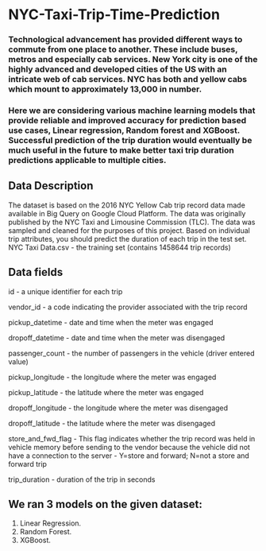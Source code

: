 # NYC-Taxi-Trip-Time-Prediction

### Technological advancement has provided different ways to commute from one place to another. These include buses, metros and especially cab services. New York city is one of the highly advanced and developed cities of the US with an intricate web of cab services. NYC has both and yellow cabs which mount to approximately 13,000 in number. 

### Here we are considering various machine learning models that provide reliable and improved accuracy for prediction based use cases, Linear regression, Random forest and XGBoost. Successful prediction of the trip duration would eventually be much useful in the future to make better taxi trip duration predictions applicable to multiple cities.

## Data Description
The dataset is based on the 2016 NYC Yellow Cab trip record data made available in Big Query on Google Cloud Platform. The data was originally published by the NYC Taxi and Limousine Commission (TLC). The data was sampled and cleaned for the purposes of this project. Based on individual trip attributes, you should predict the duration of each trip in the test set.
NYC Taxi Data.csv - the training set (contains 1458644 trip records)

## Data fields
id - a unique identifier for each trip

vendor_id - a code indicating the provider associated with the trip record

pickup_datetime - date and time when the meter was engaged

dropoff_datetime - date and time when the meter was disengaged

passenger_count - the number of passengers in the vehicle (driver entered value)

pickup_longitude - the longitude where the meter was engaged

pickup_latitude - the latitude where the meter was engaged

dropoff_longitude - the longitude where the meter was disengaged

dropoff_latitude - the latitude where the meter was disengaged

store_and_fwd_flag - This flag indicates whether the trip record was held in vehicle memory before sending to the vendor because the vehicle did not have a 
connection to the server - Y=store and forward; N=not a store and forward trip

trip_duration - duration of the trip in seconds

## We ran 3 models on the given dataset:
1. Linear Regression.
2. Random Forest.
3. XGBoost.
